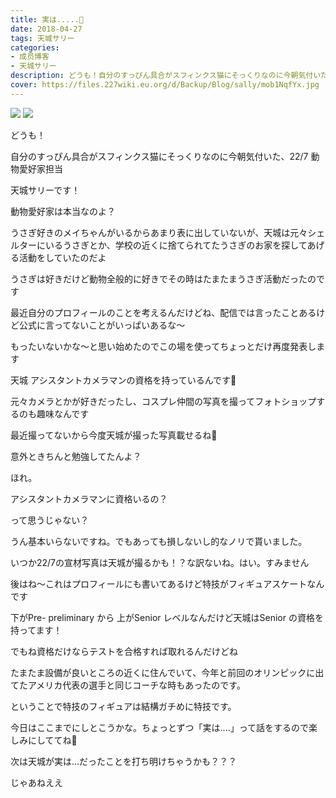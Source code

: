 ```yaml
---
title: 実は.....📸
date: 2018-04-27
tags: 天城サリー
categories: 
- 成员博客
- 天城サリー
description: どうも！自分のすっぴん具合がスフィンクス猫にそっくりなのに今朝気付いた、22/7 動物愛好家担当天城サリーです！動物愛好家は本当なのよ？うさぎ好きのメイちゃんがいるからあまり表に出していないが、天城は元...
cover: https://files.227wiki.eu.org/d/Backup/Blog/sally/mob1NqfYx.jpg 
---
```

![](https://files.227wiki.eu.org/d/Backup/Blog/sally/mob1NqfYx.jpg)
![](https://files.227wiki.eu.org/d/Backup/Blog/sally/mobdQQXpv.jpg)

どうも！




自分のすっぴん具合がスフィンクス猫にそっくりなのに今朝気付いた、22/7 動物愛好家担当




天城サリーです！




動物愛好家は本当なのよ？




うさぎ好きのメイちゃんがいるからあまり表に出していないが、天城は元々シェルターにいるうさぎとか、学校の近くに捨てられてたうさぎのお家を探してあげる活動をしていたのだよ




うさぎは好きだけど動物全般的に好きでその時はたまたまうさぎ活動だったのです




最近自分のプロフィールのことを考えるんだけどね、配信では言ったことあるけど公式に言ってないことがいっぱいあるな〜




もったいないかな〜と思い始めたのでこの場を使ってちょっとだけ再度発表します




天城 アシスタントカメラマンの資格を持っているんです🎥




元々カメラとかが好きだったし、コスプレ仲間の写真を撮ってフォトショップするのも趣味なんです




最近撮ってないから今度天城が撮った写真載せるね🤳




意外ときちんと勉強してたんよ？




ほれ。



アシスタントカメラマンに資格いるの？




って思うじゃない？




うん基本いらないですね。でもあっても損しないし的なノリで貰いました。




いつか22/7の宣材写真は天城が撮るかも！？な訳ないね。はい。すみません




後はね〜これはプロフィールにも書いてあるけど特技がフィギュアスケートなんです




下がPre- preliminary から 上がSenior レベルなんだけど天城はSenior の資格を持ってます！




でもね資格だけならテストを合格すれば取れるんだけどね




たまたま設備が良いところの近くに住んでいて、今年と前回のオリンピックに出てたアメリカ代表の選手と同じコーチな時もあったのです。




ということで特技のフィギュアは結構ガチめに特技です。










今日はここまでにしとこうかな。ちょっとずつ「実は....」って話をするので楽しみにしててね🎈




次は天城が実は...だったことを打ち明けちゃうかも？？？ 




じゃあねええ







































